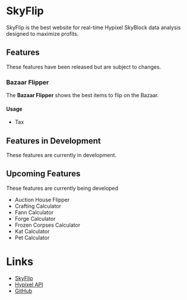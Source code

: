 # SkyFlip

SkyFlip is the best website for real-time Hypixel SkyBlock data analysis designed to maximize profits.

## Features

These features have been released but are subject to changes.

### Bazaar Flipper

The **Bazaar Flipper** shows the best items to flip on the Bazaar.

#### Usage

* Tax

## Features in Development

These features are currently in development. 

## Upcoming Features

These features are currently being developed

* Auction House Flipper
* Crafting Calculator
* Fann Calculator
* Forge Calculator
* Frozen Corpses Calculator
* Kat Calculator
* Pet Calculator

# Links

* [SkyFlip](https://skyflip.net)
* [Hypixel API](https://api.hypixel.net)
* [GitHub](https://github.com/natebabyak/SkyFlip)
